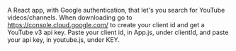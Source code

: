 A React app, with Google authentication, that let's you search for YouTube videos/channels.
When downloading go to https://console.cloud.google.com/ to create your client id and get a YouTube v3 api key. Paste your client id, in App.js, under clientId, and paste your api key, in youtube.js, under KEY.
